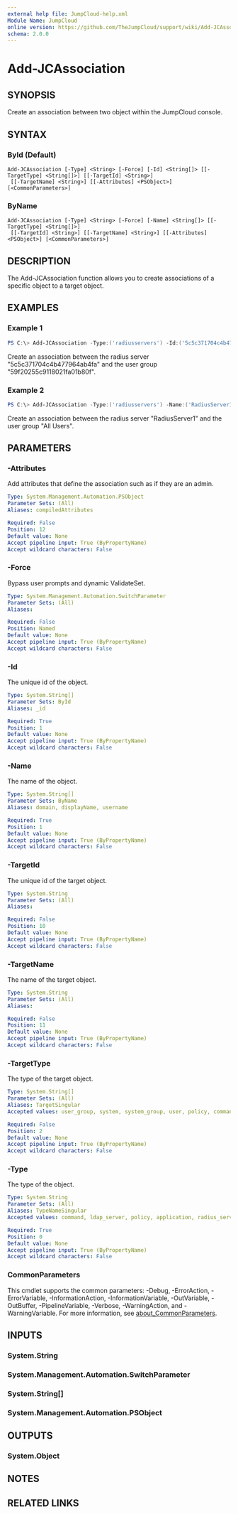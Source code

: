 ```yaml
---
external help file: JumpCloud-help.xml
Module Name: JumpCloud
online version: https://github.com/TheJumpCloud/support/wiki/Add-JCAssociation
schema: 2.0.0
---
```


# Add-JCAssociation

## SYNOPSIS
Create an association between two object within the JumpCloud console.

## SYNTAX

### ById (Default)
```
Add-JCAssociation [-Type] <String> [-Force] [-Id] <String[]> [[-TargetType] <String[]>] [[-TargetId] <String>]
 [[-TargetName] <String>] [[-Attributes] <PSObject>] [<CommonParameters>]
```

### ByName
```
Add-JCAssociation [-Type] <String> [-Force] [-Name] <String[]> [[-TargetType] <String[]>]
 [[-TargetId] <String>] [[-TargetName] <String>] [[-Attributes] <PSObject>] [<CommonParameters>]
```

## DESCRIPTION
The Add-JCAssociation function allows you to create associations of a specific object to a target object.

## EXAMPLES

### Example 1
```powershell
PS C:\> Add-JCAssociation -Type:('radiusservers') -Id:('5c5c371704c4b477964ab4fa') -TargetType:('user_group') -TargetId:('59f20255c9118021fa01b80f')
```

Create an association between the radius server "5c5c371704c4b477964ab4fa" and the user group "59f20255c9118021fa01b80f".

### Example 2
```powershell
PS C:\> Add-JCAssociation -Type:('radiusservers') -Name:('RadiusServer1') -TargetType:('user_group') -TargetName:('All Users')
```

Create an association between the radius server "RadiusServer1" and the user group "All Users".

## PARAMETERS

### -Attributes
Add attributes that define the association such as if they are an admin.

```yaml
Type: System.Management.Automation.PSObject
Parameter Sets: (All)
Aliases: compiledAttributes

Required: False
Position: 12
Default value: None
Accept pipeline input: True (ByPropertyName)
Accept wildcard characters: False
```

### -Force
Bypass user prompts and dynamic ValidateSet.

```yaml
Type: System.Management.Automation.SwitchParameter
Parameter Sets: (All)
Aliases:

Required: False
Position: Named
Default value: None
Accept pipeline input: True (ByPropertyName)
Accept wildcard characters: False
```

### -Id
The unique id of the object.

```yaml
Type: System.String[]
Parameter Sets: ById
Aliases: _id

Required: True
Position: 1
Default value: None
Accept pipeline input: True (ByPropertyName)
Accept wildcard characters: False
```

### -Name
The name of the object.

```yaml
Type: System.String[]
Parameter Sets: ByName
Aliases: domain, displayName, username

Required: True
Position: 1
Default value: None
Accept pipeline input: True (ByPropertyName)
Accept wildcard characters: False
```

### -TargetId
The unique id of the target object.

```yaml
Type: System.String
Parameter Sets: (All)
Aliases:

Required: False
Position: 10
Default value: None
Accept pipeline input: True (ByPropertyName)
Accept wildcard characters: False
```

### -TargetName
The name of the target object.

```yaml
Type: System.String
Parameter Sets: (All)
Aliases:

Required: False
Position: 11
Default value: None
Accept pipeline input: True (ByPropertyName)
Accept wildcard characters: False
```

### -TargetType
The type of the target object.

```yaml
Type: System.String[]
Parameter Sets: (All)
Aliases: TargetSingular
Accepted values: user_group, system, system_group, user, policy, command, application, g_suite, ldap_server, office_365, radius_server

Required: False
Position: 2
Default value: None
Accept pipeline input: True (ByPropertyName)
Accept wildcard characters: False
```

### -Type
The type of the object.

```yaml
Type: System.String
Parameter Sets: (All)
Aliases: TypeNameSingular
Accepted values: command, ldap_server, policy, application, radius_server, system_group, system, user_group, user, g_suite, office_365

Required: True
Position: 0
Default value: None
Accept pipeline input: True (ByPropertyName)
Accept wildcard characters: False
```

### CommonParameters
This cmdlet supports the common parameters: -Debug, -ErrorAction, -ErrorVariable, -InformationAction, -InformationVariable, -OutVariable, -OutBuffer, -PipelineVariable, -Verbose, -WarningAction, and -WarningVariable. For more information, see [about_CommonParameters](http://go.microsoft.com/fwlink/?LinkID=113216).

## INPUTS

### System.String
### System.Management.Automation.SwitchParameter
### System.String[]
### System.Management.Automation.PSObject
## OUTPUTS

### System.Object
## NOTES

## RELATED LINKS
